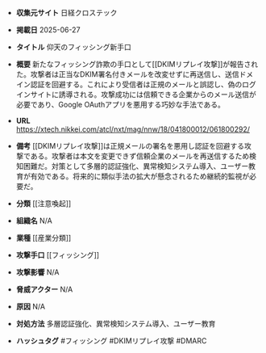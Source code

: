 - **収集元サイト**
日経クロステック

- **掲載日**
2025-06-27

- **タイトル**
仰天のフィッシング新手口

- **概要**
新たなフィッシング詐欺の手口として[[DKIMリプレイ攻撃]]が報告された。攻撃者は正当なDKIM署名付きメールを改変せずに再送信し、送信ドメイン認証を回避する。これにより受信者は正規のメールと誤認し、偽のログインサイトに誘導される。攻撃成功には信頼できる企業からのメール送信が必要であり、Google OAuthアプリを悪用する巧妙な手法である。

- **URL**
https://xtech.nikkei.com/atcl/nxt/mag/nnw/18/041800012/061800292/

- **備考**
[[DKIMリプレイ攻撃]]は正規メールの署名を悪用し認証を回避する攻撃である。攻撃者は本文を変更できず信頼企業のメールを再送信するため検知困難だ。対策として多層的認証強化、異常検知システム導入、ユーザー教育が有効である。将来的に類似手法の拡大が懸念されるため継続的監視が必要だ。

- **分類**
[[注意喚起]]

- **組織名**
N/A

- **業種**
[[産業分類]]

- **攻撃手口**
[[フィッシング]]

- **攻撃影響**
N/A

- **脅威アクター**
N/A

- **原因**
N/A

- **対処方法**
多層認証強化、異常検知システム導入、ユーザー教育

- **ハッシュタグ**
#フィッシング #DKIMリプレイ攻撃 #DMARC

